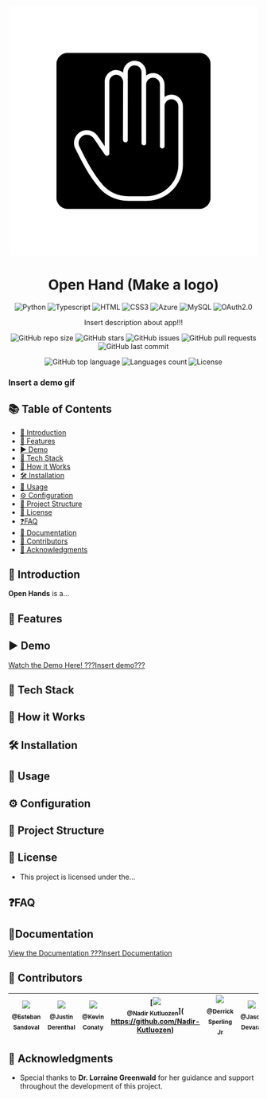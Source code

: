 <p align="center">
  <img src="/images/mainAppLogo.png" />
</p>

<h1 align="center"><b>Open Hand (Make a logo)</b></h1>


<div align="center">

![Python](https://img.shields.io/badge/python-3670A0?style=for-the-badge&logo=python&logoColor=ffdd54)
![Typescript](https://img.shields.io/badge/TypeScript-3178C6?style=for-the-badge&logo=typescript&logoColor=white)
![HTML](https://img.shields.io/badge/HTML5-E34F26?style=for-the-badge&logo=html5&logoColor=white)
![CSS3](https://img.shields.io/badge/css3-%231572B6.svg?style=for-the-badge&logo=css3&logoColor=white)
![Azure](https://img.shields.io/badge/azure-%230072C6.svg?style=for-the-badge&logo=microsoftazure&logoColor=white)
![MySQL](https://img.shields.io/badge/MySQL-4479A1?style=for-the-badge&logo=mysql&logoColor=white)
![OAuth2.0](https://img.shields.io/badge/OAuth2.0-k?style=for-the-badge&logo=oauth)

</div>


<p align="center">
  Insert description about app!!!
</p>

<div align="center">

![GitHub repo size](https://img.shields.io/github/repo-size/SandalCodez/CSC490_Capstone)
![GitHub stars](https://img.shields.io/github/stars/SandalCodez/CSC490_Capstone)
![GitHub issues](https://img.shields.io/github/issues/SandalCodez/CSC490_Capstone)
![GitHub pull requests](https://img.shields.io/github/issues-pr/SandalCodez/CSC490_Capstone)
![GitHub last commit](https://img.shields.io/github/last-commit/SandalCodez/CSC490_Capstone)

![GitHub top language](https://img.shields.io/github/languages/top/SandalCodez/CSC490_Capstone)
![Languages count](https://img.shields.io/github/languages/count/SandalCodez/CSC490_Capstone)
![License](https://img.shields.io/github/license/SandalCodez/CSC490_Capstone)
</div>


### Insert a demo gif

## 📚 Table of Contents
- [💬 Introduction](#-introduction)
- [🚀 Features](#-features)
- [▶️ Demo](#-demo)
- [🧰 Tech Stack](#-tech-stack)
- [🧠 How it Works](#-how-it-works)
- [🛠️ Installation](#-installation)
- [🧪 Usage](#-usage)
- [⚙️ Configuration](#-configuration)
- [📁 Project Structure](#-project-structure)
- [📝 License](#-license)
- [❓FAQ](#faq)
- [📄 Documentation](#documentation)
- [👥 Contributors](#-contributors)
- [🙏 Acknowledgments](#-acknowledgments)

## 💬 Introduction
**Open Hands** is a...

## 🚀 Features


## ▶️ Demo
[Watch the Demo Here! ???Insert demo???](https://youtube.com)

## 🧰 Tech Stack

## 🧠 How it Works

## 🛠️ Installation

## 🧪 Usage

## ⚙️ Configuration

## 📁 Project Structure

## 📝 License
- This project is licensed under the...

## ❓FAQ

## 📄Documentation
[View the Documentation ???Insert Documentation](https://google.com)

## 👥 Contributors

| [<img src="https://github.com/SandalCodez.png" width="80px;"><br><sub>@Esteban Sandoval</sub>](https://github.com/SandalCodez) | [<img src="https://github.com/JderenthalCS.png" width="80px;"><br><sub>@Justin Derenthal</sub>](https://github.com/JderenthalCS) | [<img src="https://github.com/kkconaty23.png" width="80px;"><br><sub>@Kevin Conaty</sub>](https://github.com/kkconaty23) | [<img src="https://github.com/Nadir-Kutluozen.png" width="80px;"><br><sub>@Nadir Kutluozen</sub>](<br/>https://github.com/Nadir-Kutluozen) | [<img src="https://github.com/DerrickSperling.png" width="80px;"><br><sub>@Derrick Sperling Jr</sub>](https://github.com/DerrickSperling) | [<img src="https://github.com/d-jason32.png" width="80px;"><br><sub>@Jason Devaraj</sub>](https://github.com/d-jason32) |
|:------------------------------------------------------------------------------------------------------------------------------:|:--------------------------------------------------------------------------------------------------------------------------------:|:-----------------------------------------------------------------------------------------------------------------------:|:-------------------------------------------------------------------------------------------------------------------------------------:|:-----------------------------------------------------------------------------------------------------------------------------------------:|:-----------------------------------------------------------------------------------------------------------------------:|

## 🙏 Acknowledgments

- Special thanks to **Dr. Lorraine Greenwald** for her guidance and support throughout the development of this project.

